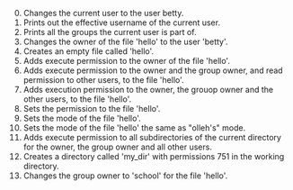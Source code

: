 0. Changes the current user to the user betty.
1. Prints out the effective username of the current user.
2. Prints all the groups the current user is part of.
3. Changes the owner of the file 'hello' to the user 'betty'.
4. Creates an empty file called 'hello'.
5. Adds execute permission to the owner of the file 'hello'.
6. Adds execute permission to the owner and the group owner, and read permission to other users, to the file 'hello'.
7. Adds execution permission to the owner, the grouop owner and the other users, to the file 'hello'.
8. Sets the permission to the file 'hello'.
9. Sets the mode of the file 'hello'.
10. Sets the mode of the file 'hello' the same as "olleh's" mode.
11. Adds execute permission to all subdirectories of the current directory for the owner, the group owner and all other users.
12. Creates a directory called 'my_dir' with permissions 751 in the working directory.
13. Changes the group owner to 'school' for the file 'hello'.
